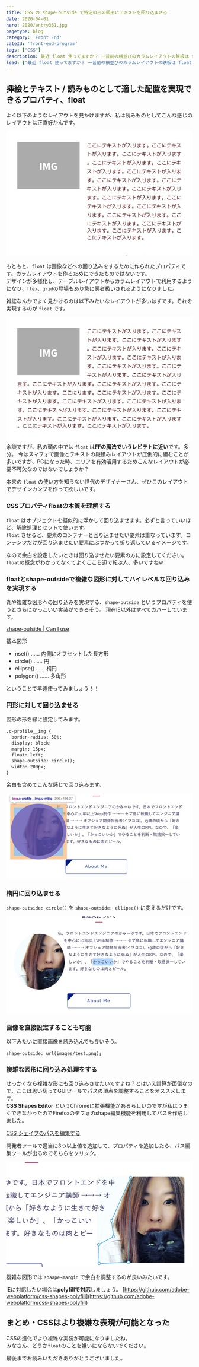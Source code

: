```yaml
---
title: CSS の shape-outside で特定の形の図形にテキストを回り込ませる
date: 2020-04-01
hero: 2020/entry361.jpg
pagetype: blog
category: 'Front End'
cateId: 'front-end-program'
tags: ["CSS"]
description: 最近 float 使ってますか？ 一昔前の横並びのカラムレイアウトの鉄板は float と クリアフィックス でした。 今は grid や flex の登場でめっちゃ毛嫌いされている float の使い道と四角以外の図形へのオサレな回り込みをしてみましょう。
lead: ["最近 float 使ってますか？ 一昔前の横並びのカラムレイアウトの鉄板は float と クリアフィックス でした。 今は grid や flex の登場でめっちゃ毛嫌いされている float の使い道と四角以外の図形へのオサレな回り込みをしてみましょう。"]
---
```


## 挿絵とテキスト / 読みものとして適した配置を実現できるプロパティ、float
よく以下のようなレイアウトを見かけますが、私は読みものとしてこんな感じのレイアウトは正直好かんです。

![挿絵とテキスト / 読みものとして適した配置を実現できるプロパティ、float](./images/2020/04/entry361-1.jpg)

もともと、`float` は画像などへの回り込みをするために作られたプロパティです。カラムレイアウトを作るためにできたものではないです。<br>
デザインが多様化し、テーブルレイアウトからカラムレイアウトで利用するようになり、`flex`、`grid`の登場もあり急に悪者扱いされるようになりました。

雑誌なんかでよく見かけるのは以下みたいなレイアウトが多いはずです。それを実現するのが `float` です。

![挿絵とテキスト / 読みものとして適した配置を実現できるプロパティ、float2](./images/2020/04/entry361-5.jpg)
余談ですが、私の頭の中では `float` は**FFの魔法でいうレビテトに近い**です。多分。
今はスマフォで画像とテキストの縦積みレイアウトが圧倒的に組むことが多いですが、PCになった時、エリアを有効活用するためこんなレイアウトが必要不可欠なのではないでしょうか？

本来の `float` の使い方を知らない世代のデザイナーさん、ぜひこのレイアウトでデザインカンプを作って欲しいです。

### CSSプロパティfloatの本質を理解する
`float` はオブジェクトを擬似的に浮かして回り込ませます。必ずと言っていいほど、解除処理とセットで使います。<br>
`float` させると、要素のコンテナーと回り込ませたい要素は重なっています。コンテンツだけが回り込ませたい要素にぶつかって折り返しているイメージです。

なので余白を設定したいときは回り込ませたい要素の方に設定してください。`float`の概念がわかってなくてよくここら辺で転ぶ人、多いですねw

### floatとshape-outsideで複雑な図形に対してハイレベルな回り込みを実現する
丸や複雑な図形への回り込みを実現する、`shape-outside` というプロパティを使うとさらにかっこいい実装ができるそう。
現在IE以外はすべてカバーしています。

[shape-outside | Can I use](http://caniuse.com/#search=shape-outside)

基本図形

* nset() …… 内側にオフセットした長方形
* circle() …… 円
* ellipse() …… 楕円
* polygon() …… 多角形

ということで早速使ってみましょう！！
### 円形に対して回り込ませる
図形の形を縁に設定してみます。
```
.c-profile__img {
  border-radius: 50%;
  display: block;
  margin: 15px;
  float: left;
  shape-outside: circle();
  width: 200px;
}
```
余白も含めてこんな感じで回り込みます。

![円形に対して回り込ませる](./images/2020/04/entry361-3.jpg)

### 楕円に回り込ませる
`shape-outside: circle()` を `shape-outside: ellipse()` に変えるだけです。

![楕円に回り込ませる](./images/2020/04/entry361-4.jpg)
### 画像を直接設定することも可能
以下みたいに直接画像を読み込んでも良いそう。

```
shape-outside: url(images/test.png);
```

### 複雑な図形に回り込み処理をする
せっかくなら複雑な形にも回り込みさせたいですよね？とはいえ計算が面倒なので、ここは思い切ってGUIツールでパスの頂点を調整することをオススメします。<br>
**CSS Shapes Editor** というChromeに拡張機能があるらしいのですが私はうまくできなかったのでFirefoxのデフォのshape編集機能を利用してパスを作成しました。

[CSS シェイプのパスを編集する](https://developer.mozilla.org/ja/docs/Tools/Page_Inspector/How_to/Edit_CSS_shapes)

開発者ツールで適当に3つ以上値を追加して、プロパティを追加したら、パス編集ツールが出るのでそちらをクリック。

![楕円に回り込ませる](./images/2020/04/entry361-2.jpg)

複雑な図形では `shaape-margin` で余白を調整するのが良いみたいです。

IEに対応したい場合は**polyfillで対応**しましょう。
[https://github.com/adobe-webplatform/css-shapes-polyfill](https://github.com/adobe-webplatform/css-shapes-polyfill)
## まとめ・CSSはより複雑な表現が可能となった
CSSの進化でより複雑な実装が可能になりましたね。<br>
みなさん、どうか`float`のことを嫌いにならないでください。

最後までお読みいただきありがとうございました。
